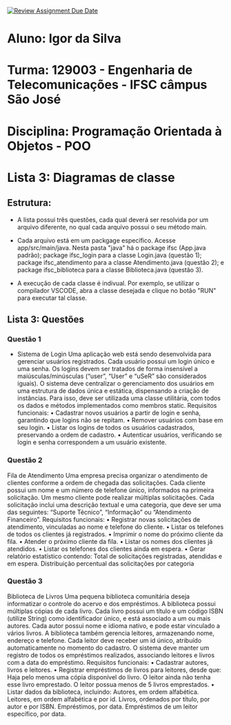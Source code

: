 [![Review Assignment Due Date](https://classroom.github.com/assets/deadline-readme-button-22041afd0340ce965d47ae6ef1cefeee28c7c493a6346c4f15d667ab976d596c.svg)](https://classroom.github.com/a/DaO0-MBc)

# Aluno: Igor da Silva
# Turma: 129003 - Engenharia de Telecomunicações - IFSC câmpus São José
# Disciplina: Programação Orientada à Objetos - POO

# Lista 3: Diagramas de classe

## Estrutura: 
- A lista possui três questões, cada qual deverá ser resolvida por um arquivo diferente, no qual cada arquivo possui o seu método main.

- Cada arquivo está em um packgage específico. Acesse app/src/main/java. Nesta pasta "java" há o package ifsc (App.java padrão); package ifsc_login para a classe Login.java (questão 1); package ifsc_atendimento para a classe Atendimento.java (questão 2); e package ifsc_biblioteca para a classe Biblioteca.java (questão 3).

- A execução de cada classe é indivual. Por exemplo, se utilizar o compilador VSCODE, abra a classe desejada e clique no botão "RUN" para executar tal classe.

## Lista 3: Questões
### Questão 1
- Sistema de Login
Uma aplicação web está sendo desenvolvida para gerenciar usuários registrados. Cada usuário possui
um login único e uma senha. Os logins devem ser tratados de forma insensível a maiúsculas/minúsculas
(“user”, “User” e “uSeR” são considerados iguais). O sistema deve centralizar o gerenciamento dos
usuários em uma estrutura de dados única e estática, dispensando a criação de instâncias. Para isso, deve
ser utilizada uma classe utilitária, com todos os dados e métodos implementados como membros static.
Requisitos funcionais:
• Cadastrar novos usuários a partir de login e senha, garantindo que logins não se repitam.
• Remover usuários com base em seu login.
• Listar os logins de todos os usuários cadastrados, preservando a ordem de cadastro.
• Autenticar usuários, verificando se login e senha correspondem a um usuário existente.

### Questão 2
Fila de Atendimento
Uma empresa precisa organizar o atendimento de clientes conforme a ordem de chegada das solicitações.
Cada cliente possui um nome e um número de telefone único, informados na primeira solicitação. Um
mesmo cliente pode realizar múltiplas solicitações. Cada solicitação inclui uma descrição textual e
uma categoria, que deve ser uma das seguintes: “Suporte Técnico”, “Informação” ou “Atendimento
Financeiro”.
Requisitos funcionais:
• Registrar novas solicitações de atendimento, vinculadas ao nome e telefone do cliente.
• Listar os telefones de todos os clientes já registrados.
• Imprimir o nome do próximo cliente da fila.
• Atender o próximo cliente da fila.
• Listar os nomes dos clientes já atendidos.
• Listar os telefones dos clientes ainda em espera.
• Gerar relatório estatístico contendo:
Total de solicitações registradas, atendidas e em espera.
Distribuição percentual das solicitações por categoria

### Questão 3
Biblioteca de Livros
Uma pequena biblioteca comunitária deseja informatizar o controle do acervo e dos empréstimos. A
biblioteca possui múltiplas cópias de cada livro. Cada livro possui um título e um código ISBN (utilize
String) como identificador único, e está associado a um ou mais autores. Cada autor possui nome e
idioma nativo, e pode estar vinculado a vários livros. A biblioteca também gerencia leitores, armazenando
nome, endereço e telefone. Cada leitor deve receber um id único, atribuído automaticamente no momento
do cadastro.
O sistema deve manter um registro de todos os empréstimos realizados, associando leitores e livros com a
data do empréstimo.
Requisitos funcionais:
• Cadastrar autores, livros e leitores.
• Registrar empréstimos de livros para leitores, desde que:
Haja pelo menos uma cópia disponível do livro.
O leitor ainda não tenha esse livro emprestado.
O leitor possua menos de 5 livros emprestados.
• Listar dados da biblioteca, incluindo:
Autores, em ordem alfabética.
Leitores, em ordem alfabética e por id.
Livros, ordenados por título, por autor e por ISBN.
Empréstimos, por data.
Empréstimos de um leitor específico, por data.